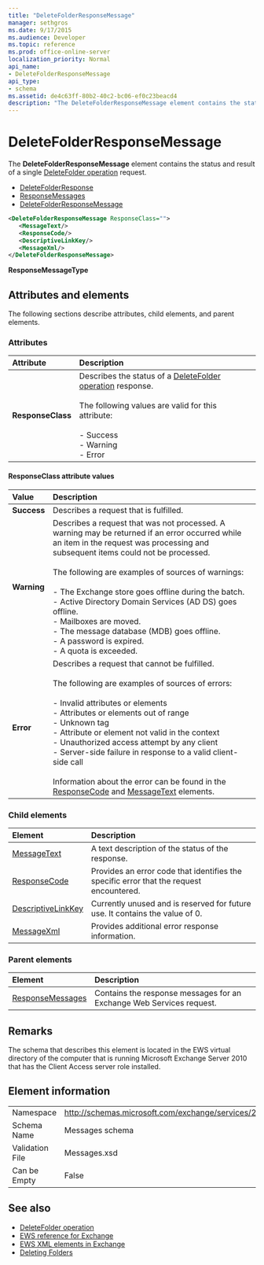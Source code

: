 ```yaml
---
title: "DeleteFolderResponseMessage"
manager: sethgros
ms.date: 9/17/2015
ms.audience: Developer
ms.topic: reference
ms.prod: office-online-server
localization_priority: Normal
api_name:
- DeleteFolderResponseMessage
api_type:
- schema
ms.assetid: de4c63ff-80b2-40c2-bc06-ef0c23beacd4
description: "The DeleteFolderResponseMessage element contains the status and result of a single DeleteFolder operation request."
---
```


# DeleteFolderResponseMessage

The **DeleteFolderResponseMessage** element contains the status and result of a single [DeleteFolder operation](deletefolder-operation.md) request. 
  
- [DeleteFolderResponse](deletefolderresponse.md)  
- [ResponseMessages](responsemessages.md)  
- [DeleteFolderResponseMessage](deletefolderresponsemessage.md)
  
```xml
<DeleteFolderResponseMessage ResponseClass="">
   <MessageText/>
   <ResponseCode/>
   <DescriptiveLinkKey/>
   <MessageXml/>
</DeleteFolderResponseMessage>
```

 **ResponseMessageType**
## Attributes and elements

The following sections describe attributes, child elements, and parent elements.
  
### Attributes

|**Attribute**|**Description**|
|:-----|:-----|
|**ResponseClass** <br/> | Describes the status of a [DeleteFolder operation](deletefolder-operation.md) response.<br/><br/>The following values are valid for this attribute:<br/><br/>-  Success  <br/>-  Warning  <br/>-  Error  <br/> |
   
#### ResponseClass attribute values

|**Value**|**Description**|
|:-----|:-----|
|**Success** <br/> |Describes a request that is fulfilled.  <br/> |
|**Warning** <br/> | Describes a request that was not processed. A warning may be returned if an error occurred while an item in the request was processing and subsequent items could not be processed.<br/><br/>The following are examples of sources of warnings:<br/><br/>- The Exchange store goes offline during the batch.<br/>- Active Directory Domain Services (AD DS) goes offline.<br/>- Mailboxes are moved.<br/>- The message database (MDB) goes offline.<br/>- A password is expired.<br/>- A quota is exceeded.  <br/> |
|**Error** <br/> | Describes a request that cannot be fulfilled.<br/><br/>The following are examples of sources of errors:<br/><br/>- Invalid attributes or elements<br/>- Attributes or elements out of range<br/>- Unknown tag<br/>- Attribute or element not valid in the context<br/>- Unauthorized access attempt by any client<br/>- Server-side failure in response to a valid client-side call  <br/><br/>  Information about the error can be found in the [ResponseCode](responsecode.md) and [MessageText](messagetext.md) elements.  <br/> |
   
### Child elements

|**Element**|**Description**|
|:-----|:-----|
|[MessageText](messagetext.md) <br/> |A text description of the status of the response.  <br/> |
|[ResponseCode](responsecode.md) <br/> |Provides an error code that identifies the specific error that the request encountered.  <br/> |
|[DescriptiveLinkKey](descriptivelinkkey.md) <br/> |Currently unused and is reserved for future use. It contains the value of 0.  <br/> |
|[MessageXml](messagexml.md) <br/> |Provides additional error response information.  <br/> |
   
### Parent elements

|**Element**|**Description**|
|:-----|:-----|
|[ResponseMessages](responsemessages.md) <br/> |Contains the response messages for an Exchange Web Services request.  <br/> |
   
## Remarks

The schema that describes this element is located in the EWS virtual directory of the computer that is running Microsoft Exchange Server 2010 that has the Client Access server role installed.
  
## Element information

|||
|:-----|:-----|
|Namespace  <br/> |http://schemas.microsoft.com/exchange/services/2006/messages  <br/> |
|Schema Name  <br/> |Messages schema  <br/> |
|Validation File  <br/> |Messages.xsd  <br/> |
|Can be Empty  <br/> |False  <br/> |
   
## See also

- [DeleteFolder operation](deletefolder-operation.md)
- [EWS reference for Exchange](ews-reference-for-exchange.md)
- [EWS XML elements in Exchange](ews-xml-elements-in-exchange.md)
- [Deleting Folders](http://msdn.microsoft.com/library/1958add5-5071-4239-adb2-40f7a7d74aee%28Office.15%29.aspx)

